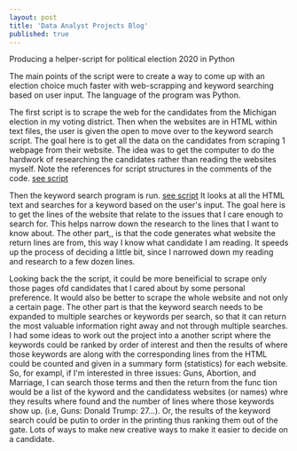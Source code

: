 ```yaml
---
layout: post
title: 'Data Analyst Projects Blog'
published: true
---
```


Producing a helper-script for political election 2020 in Python

The main points of the script were to create a way to come up with an election choice much faster with web-scrapping and keyword searching based on user input. The language of the program was Python.

The first script is to scrape the web for the candidates from the Michigan election in my voting district. Then when the websites are in HTML within text files, the user is given the open to 
move over to the keyword search script. The goal here is to get all the data on the candidates from scraping 1 webpage from their website. The idea was to get the computer to do
the hardwork of researching the candidates rather than reading the websites myself. Note the references for script structures in the comments of the code. [see script](https://github.com/jmb004/jmb004.github.io/blob/master/_posts/keyword_ranking.py)

Then the keyword search program is run. [see script](https://github.com/jmb004/jmb004.github.io/blob/master/_posts/keyword_ranking.py) It looks at all the HTML text and searches for a keyword based on the user's input. The goal here is to get the lines of the website that relate to the issues that I care enough to search for. This helps narrow down the research to the lines that I want to know about. The other part,, is that the code generates what website the return lines are from, this way I know what candidate I am reading. It speeds up the process of deciding a little bit, since I narrowed down my reading and research to a few dozen lines. 

Looking back the the script, it could be more beneificial to scrape only those pages ofd candidates that I cared about by some personal preference. It would also be better to scrape the whole website and not only a certain page. The other part is that the keyword search needs to be expanded to multiple searches or keywords per search, so that it can return the most valuable information right
away and not through multiple searches. I had some ideas to work out the project into a another script where the keywords could be ranked by order of interest and then the results of where those keywords are along with the corresponding lines from the HTML could be counted and given in a summary form (statistics) for each website. So, for exampl, if I'm interested in three issues: Guns, Abortion, and Marriage, I can search those terms
and then the return from the func tion would be a list of the kyword and the candidatess websites (or names) whre they results where found and the number of lines where those keywords show up. (i.e, Guns: Donald Trump: 27...). Or, the results of the keyword search could be putin to order in the printing thus ranking them out of the gate. Lots of ways to make new creative ways to make it easier to decide on a candidate.
